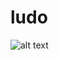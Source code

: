 # ludo


![alt text](https://github.com/parvatsapkota/ludo.github.io/blob/Images/youtubecapture.PNG?raw=true)
